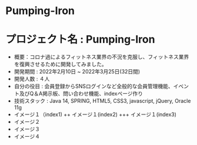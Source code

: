 # Pumping-Iron
# プロジェクト名 : Pumping-Iron
+ 概要：コロナ過によるフィットネス業界の不況を克服し、フィットネス業界を復興させるために開発してみました。
+ 開発期間 : 2022年2月10日 ~ 2022年3月25日(32日間)
+ 開発人数 : ４人
+ 自分の役目 : 会員登録からSNSログインなど全般的な会員管理機能、イベント及びQ＆A掲示板、問い合わせ機能、indexページ作り
+ 技術スタック : Java 14, SPRING, HTML5, CSS3, javascript, jQuery, Oracle 11g
+ イメージ１（index1)
++ イメージ１(index2)
+++ イメージ１(index3)
+ イメージ２
+ イメージ３
+ イメージ４
